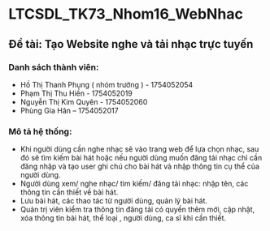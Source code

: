 # LTCSDL_TK73_Nhom16_WebNhac
## Đề tài: Tạo Website nghe và tải nhạc trực tuyến
### Danh sách thành viên:
+ Hồ Thị Thanh Phụng ( nhóm trưởng ) - 1754052054
+ Phạm Thị Thu Hiền - 1754052019
+ Nguyễn Thị Kim Quyên - 1754052060
+ Phùng Gia Hân – 1754052017
### Mô tả hệ thống:
+ Khi người dùng cần nghe nhạc sẽ vào trang web để lựa chọn nhạc, sau đó sẽ tìm kiếm bài hát hoặc nếu người dùng muốn đăng tải nhạc chỉ cần đăng nhập và tạo user ghi chú cho bài hát và nhập thông tin cụ thể của người dùng.
+ Người dùng xem/ nghe nhạc/ tìm kiếm/ đăng tải nhạc: nhập tên, các thông tin cần thiết về bài hát.
+ Lưu bài hát, các thao tác từ người dùng, quản lý bài hát.
+ Quản trị viên kiểm tra thông tin đăng tải có quyền thêm mới, cập nhật, xóa thông tin bài hát, thể loại , người dùng, ca sĩ khi cần thiết.
